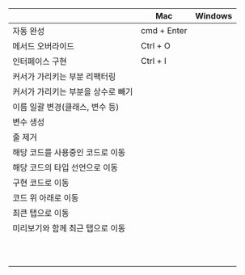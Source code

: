
|                     | Mac         | Windows |
| ------------------- | ----------- | ------- |
| 자동 완성               | cmd + Enter |         |
| 메서드 오버라이드           | Ctrl + O    |         |
| 인터페이스 구현            | Ctrl + I    |         |
| 커서가 가리키는 부분 리팩터링    |             |         |
| 커서가 가리키는 부분을 상수로 빼기 |             |         |
| 이름 일괄 변경(클래스, 변수 등) |             |         |
| 변수 생성               |             |         |
| 줄 제거                |             |         |
| 해당 코드를 사용중인 코드로 이동  |             |         |
| 해당 코드의 타입 선언으로 이동   |             |         |
| 구현 코드로 이동           |             |         |
| 코드 위 아래로 이동         |             |         |
| 최큰 탭으로 이동           |             |         |
| 미리보기와 함께 최근 탭으로 이동  |             |         |
|                     |             |         |
|                     |             |         |
|                     |             |         |
|                     |             |         |
|                     |             |         |
|                     |             |         |
|                     |             |         |
|                     |             |         |
|                     |             |         |
|                     |             |         |
